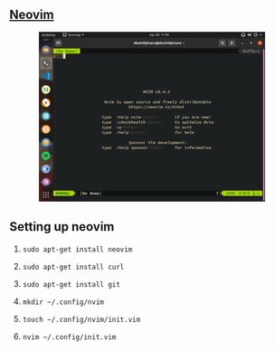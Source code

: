 ## [Neovim](https://github.com/neovim/neovim) ##
<p align="center">
  <img src="images/neovim_1.png" width="400"/>
</p>

## Setting up neovim ##

1. ``` sudo apt-get install neovim ```

2. ``` sudo apt-get install curl ```

3. ``` sudo apt-get install git ```

4. ``` mkdir ~/.config/nvim   ```

5. ``` touch ~/.config/nvim/init.vim   ```

6. ``` nvim ~/.config/init.vim  ```

